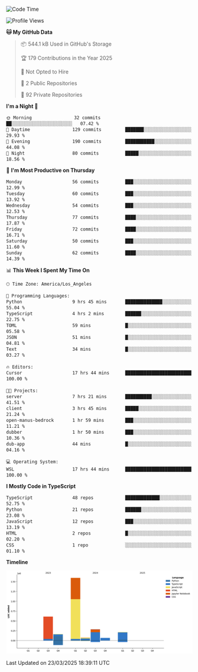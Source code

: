 <!--START_SECTION:waka-->
![Code Time](http://img.shields.io/badge/Code%20Time-61%20hrs%2039%20mins-blue)

![Profile Views](http://img.shields.io/badge/Profile%20Views-0-blue)

**🐱 My GitHub Data** 

> 📦 544.1 kB Used in GitHub's Storage 
 > 
> 🏆 179 Contributions in the Year 2025
 > 
> 🚫 Not Opted to Hire
 > 
> 📜 2 Public Repositories 
 > 
> 🔑 92 Private Repositories 
 > 
**I'm a Night 🦉** 

```text
🌞 Morning                32 commits          ██░░░░░░░░░░░░░░░░░░░░░░░   07.42 % 
🌆 Daytime                129 commits         ███████░░░░░░░░░░░░░░░░░░   29.93 % 
🌃 Evening                190 commits         ███████████░░░░░░░░░░░░░░   44.08 % 
🌙 Night                  80 commits          █████░░░░░░░░░░░░░░░░░░░░   18.56 % 
```
📅 **I'm Most Productive on Thursday** 

```text
Monday                   56 commits          ███░░░░░░░░░░░░░░░░░░░░░░   12.99 % 
Tuesday                  60 commits          ███░░░░░░░░░░░░░░░░░░░░░░   13.92 % 
Wednesday                54 commits          ███░░░░░░░░░░░░░░░░░░░░░░   12.53 % 
Thursday                 77 commits          ████░░░░░░░░░░░░░░░░░░░░░   17.87 % 
Friday                   72 commits          ████░░░░░░░░░░░░░░░░░░░░░   16.71 % 
Saturday                 50 commits          ███░░░░░░░░░░░░░░░░░░░░░░   11.60 % 
Sunday                   62 commits          ████░░░░░░░░░░░░░░░░░░░░░   14.39 % 
```


📊 **This Week I Spent My Time On** 

```text
🕑︎ Time Zone: America/Los_Angeles

💬 Programming Languages: 
Python                   9 hrs 45 mins       ██████████████░░░░░░░░░░░   55.04 % 
TypeScript               4 hrs 2 mins        ██████░░░░░░░░░░░░░░░░░░░   22.75 % 
TOML                     59 mins             █░░░░░░░░░░░░░░░░░░░░░░░░   05.58 % 
JSON                     51 mins             █░░░░░░░░░░░░░░░░░░░░░░░░   04.81 % 
Text                     34 mins             █░░░░░░░░░░░░░░░░░░░░░░░░   03.27 % 

🔥 Editors: 
Cursor                   17 hrs 44 mins      █████████████████████████   100.00 % 

🐱‍💻 Projects: 
server                   7 hrs 21 mins       ██████████░░░░░░░░░░░░░░░   41.51 % 
client                   3 hrs 45 mins       █████░░░░░░░░░░░░░░░░░░░░   21.24 % 
open-manus-bedrock       1 hr 59 mins        ███░░░░░░░░░░░░░░░░░░░░░░   11.21 % 
dubber                   1 hr 50 mins        ███░░░░░░░░░░░░░░░░░░░░░░   10.36 % 
dub-app                  44 mins             █░░░░░░░░░░░░░░░░░░░░░░░░   04.16 % 

💻 Operating System: 
WSL                      17 hrs 44 mins      █████████████████████████   100.00 % 
```

**I Mostly Code in TypeScript** 

```text
TypeScript               48 repos            █████████████░░░░░░░░░░░░   52.75 % 
Python                   21 repos            ██████░░░░░░░░░░░░░░░░░░░   23.08 % 
JavaScript               12 repos            ███░░░░░░░░░░░░░░░░░░░░░░   13.19 % 
HTML                     2 repos             █░░░░░░░░░░░░░░░░░░░░░░░░   02.20 % 
CSS                      1 repo              ░░░░░░░░░░░░░░░░░░░░░░░░░   01.10 % 
```



**Timeline**

![Lines of Code chart](https://raw.githubusercontent.com/hassanxelamin/hassanxelamin/main/assets/bar_graph.png)


 Last Updated on 23/03/2025 18:39:11 UTC
<!--END_SECTION:waka-->

<!--
**hassanxelamin/hassanxelamin** is a ✨ _special_ ✨ repository because its `README.md` (this file) appears on your GitHub profile.

Here are some ideas to get you started:

- 🔭 I’m currently working on ...
- 🌱 I’m currently learning ...
- 👯 I’m looking to collaborate on ...
- 🤔 I’m looking for help with ...
- 💬 Ask me about ...
- 📫 How to reach me: ...
- 😄 Pronouns: ...
- ⚡ Fun fact: ...
-->
